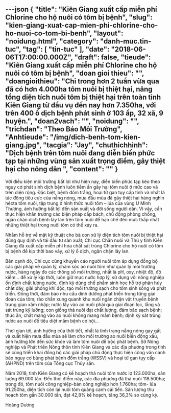---json
{
    "title": "Kiên Giang xuất cấp miễn phí Chlorine cho hộ nuôi có tôm bị bệnh",
    "slug": "kien-giang-xuat-cap-mien-phi-chlorine-cho-ho-nuoi-co-tom-bi-benh",
    "layout": "noidung.html",
    "category": "danh-muc.tin-tuc",
    "tag": [
        "tin-tuc"
    ],
    "date": "2018-06-06T17:00:00.000Z",
    "draft": false,
    "tieude": "Kiên Giang xuất cấp miễn phí Chlorine cho hộ nuôi có tôm bị bệnh",
    "doan gioi thieu": "",
    "doangioithieu": "Chỉ trong hơn 2 tuần vừa qua đã có hơn 4.000ha tôm nuôi bị thiệt hại, nâng tổng diện tích nuôi tôm bị thiệt hại trên toàn tỉnh Kiên Giang từ đầu vụ đến nay hơn 7.350ha, với trên 400 ổ dịch bệnh phát sinh ở 103 ấp, 32 xã, 9 huyện.",
    "doan2vach": "",
    "noidung": "",
    "trichdan": "Theo Báo Môi Trường",
    "Anhtieude": "/img/dich-benh-tom-kien-giang.jpg",
    "tacgia": "Jay",
    "chuthichhinh": "Dịch bệnh trên tôm nuôi đang diễn biến phức tạp tại những vùng sản xuất trọng điểm, gây thiệt hại cho nông dân ",
    "__content__": ""
}
---
<p><span style="font-size:14px">Với điều kiện m&ocirc;i trường bất lợi như hiện nay, diễn biến phức tạp k&eacute;o theo nguy cơ ph&aacute;t sinh dịch bệnh lu&ocirc;n tiềm ẩn g&acirc;y hại t&ocirc;m nu&ocirc;i ở mức cao v&agrave; tr&ecirc;n diện rộng. Đặc biệt, bệnh đốm trắng, hoại tử gan tụy cấp t&iacute;nh v&agrave; nhất l&agrave; t&aacute;c động ti&ecirc;u cực của nắng n&oacute;ng, mưa đầu m&ugrave;a đ&atilde; g&acirc;y thiệt hại h&agrave;ng ngh&igrave;n h&eacute;cta t&ocirc;m nu&ocirc;i, tập trung ở h&igrave;nh thức nu&ocirc;i t&ocirc;m &ndash; l&uacute;a của v&ugrave;ng U Minh Thượng, ảnh hưởng bất lợi đến sản xuất v&agrave; đời sống người d&acirc;n.&nbsp;V&igrave; vậy, cần thực hiện khẩn trương c&aacute;c biện ph&aacute;p cấp b&aacute;ch, chủ động ph&ograve;ng chống, ngăn chặn dịch bệnh l&acirc;y lan tr&ecirc;n t&ocirc;m nu&ocirc;i để hạn chế đến mức thấp nhất những thiệt hại trong nu&ocirc;i t&ocirc;m c&oacute; thể xảy ra.</span></p>

<p><span style="font-size:14px">Nhằm hỗ trợ về mặt kỹ thuật cho b&agrave; con xử l&yacute; diện t&iacute;ch t&ocirc;m nu&ocirc;i bị thiệt hại đ&uacute;ng quy định v&agrave; t&aacute;i đầu tư sản xuất; Chi cục Chăn nu&ocirc;i v&agrave; Th&uacute; y tỉnh Ki&ecirc;n Giang đ&atilde; xuất cấp miễn ph&iacute; h&oacute;a chất s&aacute;t tr&ugrave;ng Chlorine cho hộ nu&ocirc;i c&oacute; t&ocirc;m bị bệnh để kịp thời bao v&acirc;y, xử l&yacute; ổ dịch, ngăn chặn l&acirc;y lan.</span></p>

<p><span style="font-size:14px">B&ecirc;n cạnh đ&oacute;, Chi cục cũng khuyến c&aacute;o người nu&ocirc;i t&ocirc;m &aacute;p dụng đồng bộ c&aacute;c giải ph&aacute;p về quản l&yacute;, chăm s&oacute;c ao nu&ocirc;i t&ocirc;m như quản l&yacute; m&ocirc;i trường nước, h&agrave;ng ng&agrave;y đo c&aacute;c th&ocirc;ng số m&ocirc;i trường, nhất l&agrave; pH, oxy, nhiệt độ, độ kiềm&hellip; để xử l&yacute; kịp thời, lu&ocirc;n giữ mực nước hợp l&yacute;, sử dụng v&ocirc;i n&ocirc;ng nghiệp ổn định chất lượng nước, định kỳ d&ugrave;ng chế phẩm sinh học hỗ trợ ph&acirc;n hủy chất đ&aacute;y, giải ph&oacute;ng kh&iacute; độc, tạo m&ocirc;i trường sạch cho t&ocirc;m sinh sống v&agrave; ph&aacute;t triển.&nbsp;Đồng thời, đảm bảo nhu cầu dinh dưỡng ph&aacute;t triển trong từng giai đoạn của t&ocirc;m; r&agrave;o chắn xung quanh khu nu&ocirc;i ngăn chặn vật truyền bệnh trung gian x&acirc;m nhập; nước lấy v&agrave;o ao nu&ocirc;i phải qua giai đoạn lọc, lắng v&agrave; s&aacute;t tr&ugrave;ng kỹ lưỡng; con giống thả nu&ocirc;i đạt chất lượng, đảm bảo sạch bệnh; thức ăn, chất mang v&agrave;o ao nu&ocirc;i kh&ocirc;ng mang mầm bệnh; định kỳ s&aacute;t tr&ugrave;ng nước ao nu&ocirc;i để ti&ecirc;u diệt mầm bệnh cơ hội&hellip;</span></p>

<p><span style="font-size:14px">Thời gian tới, ảnh hưởng của thời tiết, nhất l&agrave; t&igrave;nh trạng nắng n&oacute;ng gay gắt v&agrave; xuất hiện mưa đầu m&ugrave;a sẽ l&agrave;m cho m&ocirc;i trường ao nu&ocirc;i biến động xấu, ảnh hưởng lớn đến sức khỏe v&agrave; l&agrave;m t&ocirc;m nu&ocirc;i dễ bộc ph&aacute;t bệnh.&nbsp;Sở N&ocirc;ng nghiệp v&agrave; Ph&aacute;t triển N&ocirc;ng th&ocirc;n tỉnh Ki&ecirc;n Giang v&agrave; c&aacute;c địa phương trong tỉnh sẽ c&ugrave;ng triển khai đồng bộ c&aacute;c giải ph&aacute;p chủ động thực hiện c&ocirc;ng văn cảnh b&aacute;o nguy cơ b&ugrave;ng ph&aacute;t bệnh đốm trắng (WSSV) v&agrave; hoại tử gan tụy cấp (AHPND) tr&ecirc;n t&ocirc;m của Tổng cục Thủy sản.</span></p>

<p><span style="font-size:14px">Năm 2018, tỉnh Ki&ecirc;n Giang c&oacute; kế hoạch thả nu&ocirc;i t&ocirc;m nước lợ 123.000ha, sản lượng 69.000 tấn. Đến thời điểm n&agrave;y, c&aacute;c địa phương đ&atilde; thả nu&ocirc;i 118.500ha; trong đ&oacute;, t&ocirc;m nu&ocirc;i c&ocirc;ng nghiệp-b&aacute;n c&ocirc;ng nghiệp hơn 1.760ha; t&ocirc;m- l&uacute;a 91.250ha, diện t&iacute;ch c&ograve;n lại nu&ocirc;i t&ocirc;m quảng canh cải tiến. Sản lượng thu hoạch t&ocirc;m gần 30.000 tấn, đạt 42,8% kế hoạch, tăng 36,3% so c&ugrave;ng kỳ.</span></p>

<p><span style="font-size:14px">Ho&agrave;ng Dương&nbsp;</span></p>
